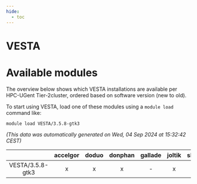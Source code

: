 ```yaml
---
hide:
  - toc
---
```


VESTA
=====

# Available modules


The overview below shows which VESTA installations are available per HPC-UGent Tier-2cluster, ordered based on software version (new to old).

To start using VESTA, load one of these modules using a `module load` command like:

```shell
module load VESTA/3.5.8-gtk3
```

*(This data was automatically generated on Wed, 04 Sep 2024 at 15:32:42 CEST)*  

| |accelgor|doduo|donphan|gallade|joltik|shinx|skitty|
| :---: | :---: | :---: | :---: | :---: | :---: | :---: | :---: |
|VESTA/3.5.8-gtk3|x|x|x|-|x|-|x|

